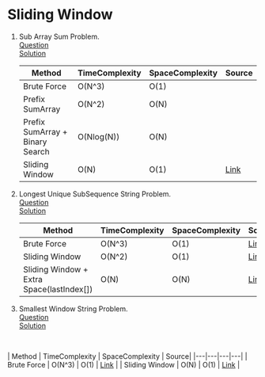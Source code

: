 # Sliding Window
1. Sub Array Sum Problem. 
   <br /> [Question](/3.%20Sliding%20Window/docs/1.SlidingWindow-Question1.jpg)
   <br /> [Solution](/3.%20Sliding%20Window/1.question1-solution.cpp)
   <br />

   | Method | TimeComplexity | SpaceComplexity | Source|
   |---|---|---| --- |
   | Brute Force  | O(N^3) | O(1) |
   | Prefix SumArray | O(N^2)  | O(N) |
   | Prefix SumArray + Binary Search | O(Nlog(N))  | O(N) |  
   | Sliding Window | O(N) | O(1) | [Link](/3.%20Sliding%20Window/1.question1-solution.cpp) |

2. Longest Unique SubSequence String Problem.
   <br /> [Question](/3.%20Sliding%20Window/docs/2.SlidingWindow-Question2.jpg)
   <br /> [Solution](/3.%20Sliding%20Window/2.question2-solution.cpp)
   <br />

   | Method | TimeComplexity | SpaceComplexity | Source| 
      |---|---|---|---|
   | Brute Force  | O(N^3) | O(1) | [Link](https://www.geeksforgeeks.org/length-of-the-longest-substring-without-repeating-characters/) |
   | Sliding Window | O(N^2) | O(1) | [Link](https://www.geeksforgeeks.org/length-of-the-longest-substring-without-repeating-characters/)
   | Sliding Window + Extra Space(lastIndex[]) | O(N)  | O(N) | [Link](/3.%20Sliding%20Window/2.question2-solution.cpp) |

3.  Smallest Window String Problem.
   <br /> [Question](/3.%20Sliding%20Window/docs/3.SlidingWindow-Question3.jpg)
   <br /> [Solution](/3.%20Sliding%20Window/3.question3-solution.cpp)
   <br />

   | Method | TimeComplexity | SpaceComplexity | Source| 
         |---|---|---|---|
   | Brute Force  | O(N^3) | O(1) | [Link](/https://www.geeksforgeeks.org/find-the-smallest-window-in-a-string-containing-all-characters-of-another-string/) |
   | Sliding Window | O(N) | O(1) | [Link](/3.%20Sliding%20Window/3.question3-solution.cpp) |